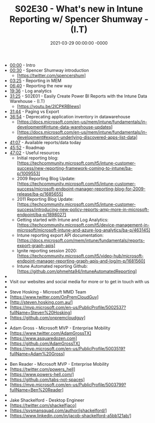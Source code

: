 ﻿---
layout: post
title: "S02E30 - What's new in Intune Reporting w/ Spencer Shumway - (I.T)"
date: 2021-03-29 00:00:00 -0000
categories:
---

 * [00:00](https://www.youtube.com/watch?v=lLNdS5ZlHoI&t=0s) - Intro
 * [00:30](https://www.youtube.com/watch?v=lLNdS5ZlHoI&t=30s) - Spencer Shumway introduction
   - [https://twitter.com/spencershum]
 * [03:25](https://www.youtube.com/watch?v=lLNdS5ZlHoI&t=205s) - Reporting in MEM
 * [06:40](https://www.youtube.com/watch?v=lLNdS5ZlHoI&t=400s) - Reporting the new way
 * [19:36](https://www.youtube.com/watch?v=lLNdS5ZlHoI&t=1176s) - Log analytics
 * [31:25](https://www.youtube.com/watch?v=lLNdS5ZlHoI&t=1885s) - S02E01 - Easily Create Power BI Reports with the Intune Data Warehouse - (I.T)
   - [https://youtu.be/2ICPKRBIews]
 * [31:44](https://www.youtube.com/watch?v=lLNdS5ZlHoI&t=1904s) - Paging vs Export
 * [36:54](https://www.youtube.com/watch?v=lLNdS5ZlHoI&t=2214s) - Deprecating application inventory in datawarehouse
   - [https://docs.microsoft.com/en-us/mem/intune/fundamentals/in-development#intune-data-warehouse-updates]
   - [https://docs.microsoft.com/en-us/mem/intune/fundamentals/in-development#export-underlying-discovered-apps-list-data]
 * [41:07](https://www.youtube.com/watch?v=lLNdS5ZlHoI&t=2467s) - Available reports/data today
 * [45:52](https://www.youtube.com/watch?v=lLNdS5ZlHoI&t=2752s) - Roadmap
 * [47:02](https://www.youtube.com/watch?v=lLNdS5ZlHoI&t=2822s) - Useful resources
   - Initial reporting blog: [https://techcommunity.microsoft.com/t5/intune-customer-success/new-reporting-framework-coming-to-intune/ba-p/1009553]
   - 2009 Reporting Blog Update: [https://techcommunity.microsoft.com/t5/intune-customer-success/microsoft-endpoint-manager-reporting-blog-for-2009-release/ba-p/1685655]
   - 2011 Reporting Blog Update: [https://techcommunity.microsoft.com/t5/intune-customer-success/introducing-new-policy-reports-amp-more-in-microsoft-endpoint/ba-p/1898027]
   - Getting started with Intune and Log Analytics: [https://techcommunity.microsoft.com/t5/device-management-in-microsoft/microsoft-intune-and-azure-log-analytics/ba-p/463145]
   - Intune reporting export API documentation: [https://docs.microsoft.com/mem/intune/fundamentals/reports-export-graph-apis]
   - Ignite reporting session 2020: [https://techcommunity.microsoft.com/t5/video-hub/microsoft-endpoint-manager-reporting-graph-apis-and-log/m-p/1681560]
   - Intune Automated reporting Github: [https://github.com/phmehta94/IntuneAutomatedReporting]
 * 
 * Visit our websites and social media for more or to get in touch with us
 * 
 * Steve Hosking - Microsoft MMD Team
 * [https://www.twitter.com/OnPremCloudGuy]
 * [http://steven.hosking.com.au/]
 * [https://mvp.microsoft.com/en-us/PublicProfile/5002537?fullName=Steven%20Hosking]
 * [https://github.com/onpremcloudguy]
 * 
 * Adam Gross - Microsoft MVP - Enterprise Mobility
 * [https://www.twitter.com/AdamGrossTX]
 * [https://www.asquaredozen.com]
 * [https://github.com/AdamGrossTX]
 * [https://mvp.microsoft.com/en-us/PublicProfile/5003519?fullName=Adam%20Gross]
 * 
 * Ben Reader - Microsoft MVP - Enterprise Mobility
 * [https://twitter.com/powers_hell]
 * [https://www.powers-hell.com/]
 * [https://github.com/tabs-not-spaces]
 * [https://mvp.microsoft.com/en-us/PublicProfile/5003799?fullName=Ben%20Reader]
 * 
 * Jake Shackelford - Desktop Engineer
 * [https://twitter.com/shackelfjaco]
 * [https://sysmansquad.com/author/jshackelford/]
 * [https://www.linkedin.com/in/jacob-shackelford-a5bb121ab/]
